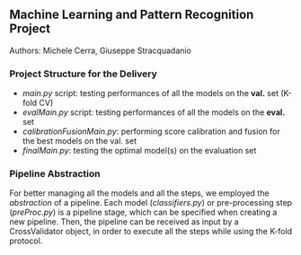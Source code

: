 ## Machine Learning and Pattern Recognition Project
Authors: Michele Cerra, Giuseppe Stracquadanio

### Project Structure for the Delivery
* _main.py_ script: testing performances of all the models on the **val.** set (K-fold CV)
* _evalMain.py_ script: testing performances of all the models on the **eval.** set
* _calibrationFusionMain.py_: performing score calibration and fusion for the best models on the val. set
* _finalMain.py_: testing the optimal model(s) on the evaluation set 

### Pipeline Abstraction
For better managing all the models and all the steps, we employed the _abstraction_ of a pipeline. Each model (_classifiers.py_) or pre-processing step (_preProc.py_) is a pipeline stage, which can be specified when creating a new pipeline. Then, the pipeline can be received as input by a CrossValidator object, in order to execute all the steps while using the K-fold protocol. 